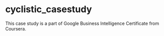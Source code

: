 # cyclistic_casestudy
This case study is a part of Google Business Intelligence Certificate from Coursera.
